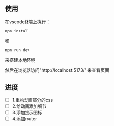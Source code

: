 ## 使用

在vscode终端上执行：
```
npm install
```
和
```
npm run dev
```
来搭建本地环境

然后在浏览器访问"http://localhost:5173/"
来查看页面

## 进度

- [ ] 1.重构动画部分的css 
- [ ] 2.给动画添加细节 
- [ ] 3.添加提示图标 
- [ ] 4.添加router
